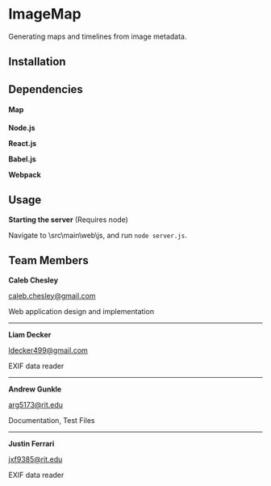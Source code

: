 # ImageMap
Generating maps and timelines from image metadata.

## Installation


## Dependencies


#### Map
**Node.js**


**React.js**


**Babel.js**


**Webpack**



## Usage
**Starting the server** (Requires node)

Navigate to \src\main\web\js, and run `node server.js`.



## Team Members

**Caleb Chesley**  

caleb.chesley@gmail.com

Web application design and implementation

***

**Liam Decker**

ldecker499@gmail.com

EXIF data reader

***

**Andrew Gunkle**

arg5173@rit.edu

Documentation, Test Files

***

**Justin Ferrari**

jxf9385@rit.edu

EXIF data reader


